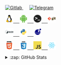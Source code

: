 <!--
**Sohil876/Sohil876** is a ✨ _special_ ✨ repository because its `README.md` (this file) appears on your GitHub profile.
-->

<p>
  <a href="https://gitlab.com/Sohil876">
    <img alt="Gitlab" src="https://img.shields.io/badge/-Gitlab-FFFFFF?style=social&logo=Gitlab&logoColor=black" />
  </a>&nbsp;&nbsp;&nbsp;&nbsp;
  <a href="https://t.me/Sohil876">
    <img alt="Telegram" src="https://img.shields.io/badge/-Telegram-FFFFFF?style=social&logo=Telegram&logoColor=blue" />
  </a>
</p>

<p>
  <a href="https://github.com/Sohil876">
    <img alt="Linux" width="26px" src="img/linux.png" />&nbsp;&nbsp;&nbsp;&nbsp;
    <img alt="Android" width="26px" src="img/android.png" />&nbsp;&nbsp;&nbsp;&nbsp;
    <img alt="Terminal" width="26px" src="img/terminal.png" />&nbsp;&nbsp;&nbsp;&nbsp;
    <img alt="Git" width="26px" src="img/git.png" />
  </a>
</p>

<p>
  <a href="https://github.com/Sohil876">
    <img alt="Bash" width="26px" src="img/bash.png" />&nbsp;&nbsp;&nbsp;&nbsp;
    <img alt="Python" width="26px" src="img/python.png" />&nbsp;&nbsp;&nbsp;&nbsp;
    <img alt="Lua" width="26px" src="img/lua.png" />
  </a>
</p>

<p>
  <a href="https://github.com/Sohil876">
    <img alt="HTML" width="26px" src="img/html.png" />&nbsp;&nbsp;&nbsp;&nbsp;
    <img alt="CSS" width="26px" src="img/css.png" />&nbsp;&nbsp;&nbsp;&nbsp;
    <img alt="JavaScript" width="26px" src="img/js.png" />&nbsp;&nbsp;&nbsp;&nbsp;
    <img alt="ReactNative" width="26px" src="img/react-native.png" />
  </a>
</p>

<details>
  <summary>:zap: GitHub Stats</summary>
    <a href="https://github.com/anuraghazra/github-readme-stats">
      <img alt="GitHub Stats" src="https://github-readme-stats.vercel.app/api?username=Sohil876&show_icons=true&hide_border=true&count_private=true&hide_rank=true&disable_animations=true&title_color=4F8CC9&text_color=9f9f9f&bg_color=00000000" />
      <img alt="Top Languages" src="https://github-readme-stats.vercel.app/api/top-langs/?username=Sohil876&show_icons=true&hide_border=true&langs_count=6&disable_animations=true&layout=compact&hide=forth,groff,m4,makefile,assembly,c,c%2B%2B,objective-c,php&card_width=280&title_color=4F8CC9&text_color=9f9f9f&bg_color=00000000" />
    </a>
</details>

